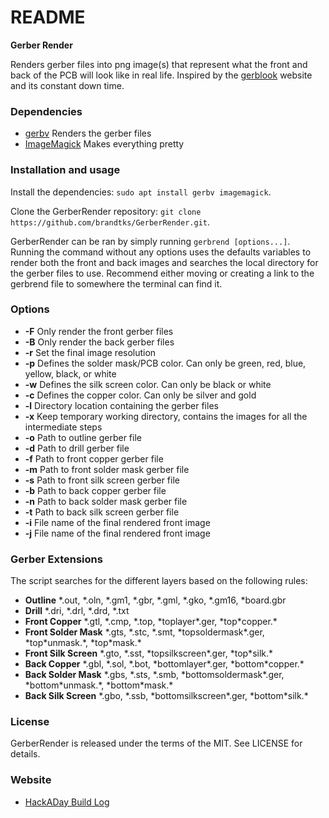 README
======
**Gerber Render**

Renders gerber files into png image(s) that represent what the front and back of the PCB will look like in real life. Inspired by the [gerblook](gerblook.org) website and its constant down time.


### Dependencies
 * [gerbv](http://gerbv.geda-project.org/) Renders the gerber files
 * [ImageMagick](https://www.imagemagick.org) Makes everything pretty
 
### Installation and usage
Install the dependencies: `sudo apt install gerbv imagemagick`. 

Clone the GerberRender repository: `git clone https://github.com/brandtks/GerberRender.git`.

GerberRender can be ran by simply running `gerbrend [options...]`. Running the command without any options uses the defaults variables to render both the front and back images and searches the local directory for the gerber files to use. Recommend either moving or creating a link to the gerbrend file to somewhere the terminal can find it. 

### Options
 * __-F__ Only render the front gerber files
 * __-B__ Only render the back gerber files
 * __-r__ Set the final image resolution
 * __-p__ Defines the solder mask/PCB color. Can only be green, red, blue, yellow, black, or white
 * __-w__ Defines the silk screen color. Can only be black or white
 * __-c__ Defines the copper color. Can only be silver and gold
 * __-l__ Directory location containing the gerber files
 * __-x__ Keep temporary working directory, contains the images for all the intermediate steps
 * __-o__ Path to outline gerber file
 * __-d__ Path to drill gerber file
 * __-f__ Path to front copper gerber file
 * __-m__ Path to front solder mask gerber file
 * __-s__ Path to front silk screen gerber file
 * __-b__ Path to back copper gerber file
 * __-n__ Path to back solder mask gerber file
 * __-t__ Path to back silk screen gerber file
 * __-i__ File name of the final rendered front image
 * __-j__ File name of the final rendered front image
 
### Gerber Extensions
The script searches for the different layers based on the following rules:

 * __Outline__ \*.out, \*.oln, \*.gm1, \*.gbr, \*.gml, \*.gko, \*.gm16, \*board.gbr
 * __Drill__ \*.dri, \*.drl, \*.drd, \*.txt
 * __Front Copper__ \*.gtl, \*.cmp, \*.top, \*toplayer\*.ger, \*top\*copper.\*
 * __Front Solder Mask__ \*.gts, \*.stc, \*.smt, \*topsoldermask\*.ger, \*top\*unmask.\*, \*top\*mask.\*
 * __Front Silk Screen__ \*.gto, \*.sst, \*topsilkscreen\*.ger, \*top\*silk.\*
 * __Back Copper__ \*.gbl, \*.sol, \*.bot, \*bottomlayer\*.ger, \*bottom\*copper.\*
 * __Back Solder Mask__ \*.gbs, \*.sts, \*.smb, \*bottomsoldermask\*.ger, \*bottom\*unmask.\*, \*bottom\*mask.\*
 * __Back Silk Screen__ \*.gbo, \*.ssb, \*bottomsilkscreen\*.ger, \*bottom\*silk.\*

### License
GerberRender is released under the terms of the MIT. See LICENSE for details.

### Website
 * [HackADay Build Log]()
